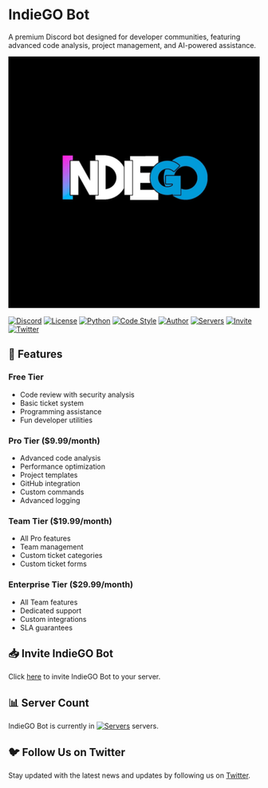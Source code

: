 # IndieGO Bot

A premium Discord bot designed for developer communities, featuring advanced code analysis, project management, and AI-powered assistance.

![DevAssist Banner](IndieGO.JPG)

[![Discord](https://img.shields.io/discord/1292805470117171231)](https://discord.gg/9bPsjgnJ5v)
[![License](https://img.shields.io/badge/license-Boost%201.0-lightgrey)](LICENSE)
[![Python](https://img.shields.io/badge/python-3.9%2B-blue)](https://www.python.org/downloads/)
[![Code Style](https://img.shields.io/badge/code%20style-black-black)](https://github.com/psf/black)
[![Author](https://img.shields.io/badge/author-Drago-purple)](https://github.com/Drago-03)
[![Servers](https://img.shields.io/badge/dynamic/json?color=blue&label=servers&query=server_count&url=https://api.example.com/bot/stats)](https://discord.gg/9bPsjgnJ5v)
[![Invite](https://img.shields.io/badge/invite-IndieGO-green)](https://discord.com/oauth2/authorize?client_id=1304755116255088670)
[![Twitter](https://img.shields.io/twitter/follow/Drago?style=social)](https://twitter.com/_gear_head_03_)

## 🌟 Features

### Free Tier

- Code review with security analysis
- Basic ticket system
- Programming assistance
- Fun developer utilities

### Pro Tier ($9.99/month)

- Advanced code analysis
- Performance optimization
- Project templates
- GitHub integration
- Custom commands
- Advanced logging

### Team Tier ($19.99/month)

- All Pro features
- Team management
- Custom ticket categories
- Custom ticket forms

### Enterprise Tier ($29.99/month)

- All Team features
- Dedicated support
- Custom integrations
- SLA guarantees

## 📥 Invite IndieGO Bot

Click [here](https://discord.com/oauth2/authorize?client_id=YOUR_CLIENT_ID&scope=bot) to invite IndieGO Bot to your server.

## 📊 Server Count

IndieGO Bot is currently in [![Servers](https://img.shields.io/badge/dynamic/json?color=blue&label=servers&query=server_count&url=https://api.example.com/bot/stats)](https://discord.com/oauth2/authorize?client_id=YOUR_CLIENT_ID&scope=bot) servers.

## 🐦 Follow Us on Twitter

Stay updated with the latest news and updates by following us on [Twitter](https://twitter.com/_gear_head_03_).

